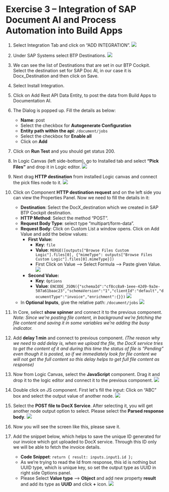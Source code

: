 # Exercise 3 – Integration of SAP Document AI and Process Automation into Build Apps

1.  Select Integration Tab and click on “ADD INTEGRATION”.
    ![](./Exercise%203.img/ex3.img01.jpg)

2.  Under SAP Systems select BTP Destinations.
    ![](./Exercise%203.img/ex3.img02.jpg)

3.  We can see the list of Destinations that are set in our BTP Cockpit. Select the destination set for SAP Doc AI, in our case it is Docx_Destination and then click on Save.

4.  Select Install Integration.

5.  Click on Add Rest API Data Entity, to post the data from Build Apps to Documentation AI.

6.  The Dialog is popped up. Fill the details as below:
    *   **Name**: post
    *   Select the checkbox for **Autogenerate Configuration**
    *   **Entity path within the api**: `/document/jobs`
    *   Select the checkbox for **Enable all**
    *   Click on **Add**

7.  Click on **Run Test** and you should get status 200.

8.  In Logic Canvas (left side-bottom), go to Installed tab and select **“Pick Files”** and drop it in Logic editor.
    ![](./Exercise%203.img/ex3.img03.png)

9.  Next drag **HTTP destination** from installed Logic canvas and connect the pick files node to it.
    ![](./Exercise%203.img/ex3.img04.png)

10. Click on Component **HTTP destination request** and on the left side you can view the Properties Panel. Now we need to fill the details in it:
    *   **Destination**: Select the DocX_destination which we created in SAP BTP Cockpit destination.
    *   **HTTP Method**: Select the method “POST”.
    *   **Request Body Type**: select type “multipart/form-data”.
    *   **Request Body**: Click on Custom List a window opens. Click on Add Value and add the below values:
        *   **First Value:**
            *   **Key**: `file`
            *   **Value**: `MERGE([outputs["Browse Files Custom Logic"].files[0], {"mimeType": outputs["Browse Files Custom Logic"].files[0].mimeType}])`
            *   First Click on Value --> Select Formula --> Paste given Value.
            ![](./Exercise%203.img/ex3.img05.jpg)
        *   **Second Value:**
            *   **Key**: `Options`
            *   **Value**: `ENCODE_JSON({"schemaId":"cf8cc8a9-1eee-42d9-9a3e-507a61baac23","schemaVersion":"1","clientId":"default","documentType":"invoice","enrichment":{}})`
            ![](./Exercise%203.img/ex3.img06.jpg)
    *   In **Optional Inputs**, give the relative path: `/document/jobs`
    ![](./Exercise%203.img/ex3.img07.jpg)

11. In Core, select **show spinner** and connect it to the previous component.
    *Note: Since we’re posting file content, in background we’re fetching the file content and saving it in some variables we’re adding the busy indicator.*

12. Add **delay 1 min** and connect to previous component.
    *(The reason why we need to add delay is, when we upload the file, the DocX service tries to get the content of it and during this time the status of file is ”Pending” even though it is posted, so if we immediately look for file content we will not get the full content so this delay helps to get full file content as response)*

13. Now from Logic Canvas, select the **JavaScript** component. Drag it and drop it to the logic editor and connect it to the previous component.
    ![](./Exercise%203.img/ex3.img08.jpg)

14. Double click on JS component. First let's fill the input: Click on “ABC” box and select the output value of another node.
    ![](./Exercise%203.img/ex3.img09.jpg)

15. Select the **POST file to DocX Service**. After selecting it, you will get another node output option to select. Please select the **Parsed response body**.
    ![](./Exercise%203.img/ex3.img10.png)

16. Now you will see the screen like this, please save it.

17. Add the snippet below, which helps to save the unique ID generated for our invoice which got uploaded to DocX service. Through this ID only we will be able to fetch the invoice details.
    *   **Code Snippet**:
        `return { result: inputs.input1.id };`
    *   As we’re trying to read the Id from response, this id is nothing but UUID type, which is unique key, so set the output type as UUID in right side Options panel.
    *   Please Select **Value type** --> **Object** and add new property **result** and add its type as **UUID** and click **+** icon.
    ![](./Exercise%203.img/ex3.img11.jpg)
